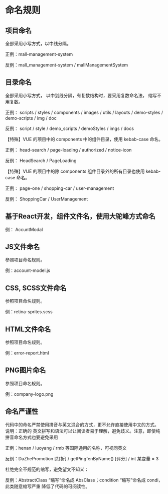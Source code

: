 # 命名规则

## 项目命名
全部采用小写方式，以中线分隔。 

正例：mall-management-system 

反例：mall_management-system / mallManagementSystem

## 目录命名
全部采用小写方式， 以中划线分隔，有复数结构时，要采用复数命名法， 缩写不用复数。 

正例： scripts / styles / components / images / utils / layouts / demo-styles / demo-scripts / img / doc 

反例： script / style / demo_scripts / demoStyles / imgs / docs 

【特殊】VUE 的项目中的 components 中的组件目录，使用 kebab-case 命名。 

正例： head-search / page-loading / authorized / notice-icon 

反例： HeadSearch / PageLoading 

【特殊】VUE 的项目中的除 components 组件目录外的所有目录也使用 kebab-case 命名。

正例： page-one / shopping-car / user-management 

反例： ShoppingCar / UserManagement

## 基于React开发，组件文件名，使用大驼峰方式命名
例： AccuntModal

## JS文件命名
参照项目命名规则。

例：account-model.js

## CSS, SCSS文件命名
参照项目命名规则。

例：retina-sprites.scss

## HTML文件命名
参照项目命名规则。

例：error-report.html

## PNG图片命名
参照项目命名规则。

例：company-logo.png

## 命名严谨性
代码中的命名严禁使用拼音与英文混合的方式，更不允许直接使用中文的方式。 说明：正确的 英文拼写和语法可以让阅读者易于理解，避免歧义。注意，即使纯拼音命名方式也要避免采用 

正例：henan / luoyang / rmb 等国际通用的名称，可视同英文 

反例：DaZhePromotion [打折] / getPingfenByName() [评分] / int 某变量 = 3 

杜绝完全不规范的缩写，避免望文不知义： 

反例：AbstractClass “缩写”命名成 AbsClass；condition “缩写”命名成 condi，此类随意缩写严重 降低了代码的可阅读性。